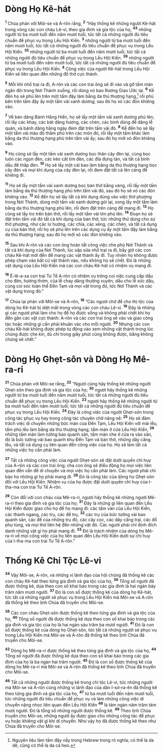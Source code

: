 # Dòng Họ Kê-hát
<sup><b>1</b></sup> Chúa phán với Môi-se và A-rôn rằng, <sup><b>2</b></sup> “Hãy thống kê những người Kê-hát trong vòng các con cháu Lê-vi, theo gia đình và gia tộc của họ, <sup><b>43</b></sup> những người từ ba mươi tuổi đến năm mươi tuổi, tức tất cả những người đủ tiêu chuẩn để phục vụ trong Lều Hội Kiến. <sup><b>3</b></sup> những người từ ba mươi tuổi đến năm mươi tuổi, tức tất cả những người đủ tiêu chuẩn để phục vụ trong Lều Hội Kiến. <sup><b>35</b></sup> những người từ ba mươi tuổi đến năm mươi tuổi, tức tất cả những người đủ tiêu chuẩn để phục vụ trong Lều Hội Kiến. <sup><b>39</b></sup> những người từ ba mươi tuổi đến năm mươi tuổi, tức tất cả những người đủ tiêu chuẩn để phục vụ trong Lều Hội Kiến. <sup><b>4</b></sup> Công việc của người Kê-hát trong Lều Hội Kiến sẽ liên quan đến những đồ thờ cực thánh.

<sup><b>5</b></sup> Mỗi khi nhổ trại ra đi, A-rôn và các con trai ông sẽ đi vào và gỡ tấm màn ngăn đôi trong Nơi Thánh xuống, rồi dùng nó bao Rương Giao Ước lại. <sup><b>6</b></sup> Kế đến họ sẽ phủ lên trên một tấm đậy làm bằng da thú thượng hạng,[^1] rồi phủ bên trên tấm đậy ấy một tấm vải xanh dương; sau đó họ xỏ các đòn khiêng vào.

<sup><b>7</b></sup> Về bàn dâng Bánh Hằng Hiến, họ sẽ lấy một tấm vải xanh dương phủ lên; rồi lấy các khay, các bát dâng hương, các chén, các bình dùng để dâng lễ quán, và bánh dâng hằng ngày đem đặt trên tấm vải đó. <sup><b>8</b></sup> Kế đến họ sẽ lấy một tấm vải màu đỏ thẳm phủ trên các món đó, rồi lấy một tấm khác làm bằng da thú thượng hạng phủ trên tấm vải ấy; sau đó họ mới xỏ đòn khiêng vào.

<sup><b>9</b></sup> Họ cũng sẽ lấy một tấm vải xanh dương bọc thân cây đèn lại, cùng bọc luôn các ngọn đèn, các kéo cắt tim đèn, các đĩa đựng tàn, và tất cả bình dầu để thắp đèn. <sup><b>10</b></sup> Họ sẽ lấy một cái bao làm bằng da thú thượng hạng bọc cây đèn và mọi khí dụng của cây đèn lại, rồi đem đặt tất cả lên cáng để khiêng đi.

<sup><b>11</b></sup> Họ sẽ lấy một tấm vải xanh dương bọc bàn thờ bằng vàng, rồi lấy một tấm làm bằng da thú thượng hạng phủ trên tấm vải đó, sau đó họ sẽ xỏ các đòn khiêng vào. <sup><b>12</b></sup> Kế đến họ sẽ lấy tất cả khí dụng dùng vào việc thờ phượng trong Nơi Thánh, dùng một tấm vải xanh dương gói lại, xong lấy một tấm làm bằng da thú thượng hạng phủ lên, rồi đem đặt trên cáng để mang đi. <sup><b>13</b></sup> Họ cũng sẽ lấy tro trên bàn thờ, rồi lấy một tấm vải tím phủ lên. <sup><b>14</b></sup> Ðoạn họ sẽ đặt trên tấm vải đó tất cả khí dụng của bàn thờ, tức những thứ dùng cho sự thờ phượng, như các lư hương, các chĩa, các xẻng, các chén, và tất cả dụng cụ của bàn thờ; rồi họ sẽ phủ lên trên các dụng cụ ấy một tấm đậy làm bằng da thú thượng hạng; sau đó họ mới xỏ các đòn khiêng vào.

<sup><b>15</b></sup> Sau khi A-rôn và các con ông hoàn tất công việc che phủ Nơi Thánh và tất cả khí dụng của Nơi Thánh, lúc sắp sửa nhổ trại ra đi, bấy giờ các con cháu Kê-hát mới đến để mang các vật thánh ấy đi. Tuy nhiên họ không được phép chạm vào bất cứ vật thánh nào, nếu không họ sẽ chết. Ðó là những vật dụng của Lều Hội Kiến mà các con cháu Kê-hát có nhiệm vụ mang đi.

<sup><b>16</b></sup> Ê-lê-a-xa con trai Tư Tế A-rôn có nhiệm vụ trông coi việc cung cấp dầu cho đèn, hương thơm, của lễ chay dâng thường xuyên, dầu cho lễ xức dầu, cùng coi sóc toàn thể Ðền Tạm và mọi vật trong đó, tức Nơi Thánh và các vật dụng trong đó.”

<sup><b>17</b></sup> Chúa lại phán với Môi-se và A-rôn, <sup><b>18</b></sup> “Các ngươi chớ để cho thị tộc của dòng họ Kê-hát bị diệt mất trong vòng các con cháu Lê-vi. <sup><b>19</b></sup> Ðây là những gì các ngươi phải làm cho họ để họ được sống và không phải chết khi họ đến gần các vật cực thánh: A-rôn và các con trai ông sẽ vào và giao công tác hoặc những gì cần phải khuân vác cho mỗi người. <sup><b>20</b></sup> Nhưng các con cháu Kê-hát không được phép tự động vào xem những vật thánh trong lúc chúng được che kín, dù chỉ trong giây phút cũng không được, bằng không chúng sẽ chết.”


# Dòng Họ Ghẹt-sôn và Dòng Họ Mê-ra-ri
<sup><b>21</b></sup> Chúa phán với Môi-se rằng, <sup><b>22</b></sup> “Ngươi cũng hãy thống kê những người Ghẹt-sôn theo gia đình và gia tộc của họ; <sup><b>30</b></sup> ngươi hãy thống kê những người từ ba mươi tuổi đến năm mươi tuổi, tức tất cả những người đủ tiêu chuẩn để phục vụ trong Lều Hội Kiến. <sup><b>23</b></sup> ngươi hãy thống kê những người từ ba mươi tuổi đến năm mươi tuổi, tức tất cả những người đủ tiêu chuẩn để phục vụ trong Lều Hội Kiến. <sup><b>24</b></sup> Ðây là công việc của người Ghẹt-sôn trong công tác phục vụ hay trong công tác chuyên chở nặng nề: <sup><b>25</b></sup> Họ sẽ đảm trách việc di chuyển những bức màn của Ðền Tạm, Lều Hội Kiến với mái lều, tấm phủ lều làm bằng da thú thượng hạng, tấm màn ở cửa Lều Hội Kiến, <sup><b>26</b></sup> những tấm màn làm tường bao quanh sân, tấm màn che ở cửa ra vào sân, đó là bức tường vải bao quanh khu Ðền Tạm và bàn thờ, những dây căng lều, và tất cả dụng cụ liên quan đến công việc của họ. Họ sẽ làm tất cả những việc họ cần phải làm.

<sup><b>27</b></sup> Tất cả những công việc của người Ghẹt-sôn sẽ đặt dưới quyền chỉ huy của A-rôn và các con trai ông; cha con ông sẽ điều động họ mọi việc liên quan đến vấn đề di chuyển và mọi việc họ cần phải làm. Các ngươi phải chỉ bảo họ những gì họ phải mang đi. <sup><b>28</b></sup> Ðó là công tác của dòng họ Ghẹt-sôn đối với Lều Hội Kiến. Nhiệm vụ của họ được đặt dưới quyền chỉ huy của I-tha-ma con trai Tư Tế A-rôn.

<sup><b>29</b></sup> Còn đối với con cháu của Mê-ra-ri, ngươi hãy thống kê những người Mê-ra-ri theo gia đình và gia tộc của họ; <sup><b>31</b></sup> Ðây là những gì liên quan đến Lều Hội Kiến được giao cho họ để họ mang đi: các tấm ván của Lều Hội Kiến, các thanh ngang, các trụ, các đế trụ, <sup><b>32</b></sup> các trụ của bức tường vải bao quanh sân, các đế của những trụ đó, các cây cọc, các dây căng trại, các đồ phụ tùng, và mọi thứ liên hệ đến những vật đó. Các ngươi phải chỉ định đích danh những vật gì họ phải mang đi. <sup><b>33</b></sup> Ðó là trách nhiệm của dòng họ Mê-ra-ri về mọi công việc của họ liên quan đến Lều Hội Kiến dưới sự chỉ huy của I-tha-ma con trai Tư Tế A-rôn.”


# Thống Kê Chi Tộc Lê-vi
<sup><b>34</b></sup> Vậy Môi-se, A-rôn, và những vị lãnh đạo của hội chúng đã thống kê các con cháu Kê-hát theo từng gia đình và gia tộc của họ, <sup><b>36</b></sup> Tổng số người đã được thống kê, dựa theo con số khai báo trong các gia đình là hai ngàn bảy trăm năm mươi người. <sup><b>37</b></sup> Ðó là con số được thống kê của dòng họ Kê-hát, tức tất cả những người sẽ phục vụ trong Lều Hội Kiến mà Môi-se và A-rôn đã thống kê theo lịnh Chúa đã truyền cho Môi-se.

<sup><b>38</b></sup> Các con cháu Ghẹt-sôn được thống kê theo từng gia đình và gia tộc của họ, <sup><b>40</b></sup> Tổng số người đã được thống kê dựa theo con số khai báo trong các gia đình và gia tộc của họ là hai ngàn sáu trăm ba mươi người. <sup><b>41</b></sup> Ðó là con số được thống kê của dòng họ Ghẹt-sôn, tức tất cả những người sẽ phục vụ trong Lều Hội Kiến mà Môi-se và A-rôn đã thống kê theo lịnh Chúa đã truyền cho Môi-se.

<sup><b>42</b></sup> Dòng họ Mê-ra-ri được thống kê theo từng gia đình và gia tộc của họ, <sup><b>44</b></sup> Tổng số người đã được thống kê dựa theo con số khai báo trong các gia đình của họ là ba ngàn hai trăm người. <sup><b>45</b></sup> Ðó là con số được thống kê của dòng họ Mê-ra-ri mà Môi-se và A-rôn đã thống kê theo lịnh Chúa đã truyền cho Môi-se.

<sup><b>46</b></sup> Tất cả những người được thống kê trong chi tộc Lê-vi, tức những người mà Môi-se và A-rôn cùng những vị lãnh đạo của dân I-sơ-ra-ên đã thống kê theo từng gia đình và gia tộc của họ, <sup><b>47</b></sup> từ ba mươi tuổi đến năm mươi tuổi, tức những người đủ tiêu chuẩn để phục vụ và làm những công việc di chuyển nặng nhọc liên quan đến Lều Hội Kiến <sup><b>48</b></sup> là tám ngàn năm trăm tám mươi người. Ðó là tổng số những người được thống kê. <sup><b>49</b></sup> Theo lịnh Chúa truyền cho Môi-se, những người ấy được giao cho những công tác để phục vụ hoặc khiêng vật gì khi di chuyển. Như vậy họ đã được thống kê theo như Chúa đã truyền cho Môi-se.

[^1]: Nguyên liệu làm tấm đậy nầy trong Hebrew trong rõ nghĩa; có thể là da dê, cũng có thể là da cá heo.